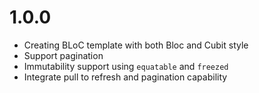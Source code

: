 # 1.0.0

-  Creating BLoC template with both Bloc and Cubit style
-  Support pagination
-  Immutability support using `equatable` and `freezed`
-  Integrate pull to refresh and pagination capability
